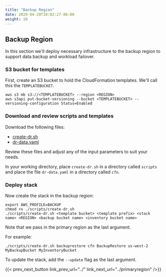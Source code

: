 ```yaml
---
title: "Backup Region"
date: 2020-04-28T10:02:27-06:00
weight: 10
---
```


## Backup Region

In this section we'll deploy necessary infrastructure to the backup region to support data backup and workload failover.

### S3 bucket for templates

First, create an S3 bucket to hold the CloudFormation templates.  We'll call this the `TEMPLATEBUCKET`.

    aws s3 mb s3://<TEMPLATEBUCKET> --region <REGION>
    aws s3api put-bucket-versioning --bucket <TEMPLATEBUCKET> --versioning-configuration Status=Enabled

### Download and review scripts and templates

Download the following files:

* [create-dr.sh](/Reliability/200_Backup_Restore_Failback_Analytics/Code/scripts/create-dr.sh)
* [dr-data.yaml](/Reliability/200_Backup_Restore_Failback_Analytics/Code/cfn/dr-data.yaml)

Review these files and adjust any of the input parameters to suit your needs.

In your working directory, place `create-dr.sh` in a directory called `scripts` and place the file `dr-data.yaml` in a directory called `cfn`.

### Deploy stack

Now create the stack in the backup region:

    export AWS_PROFILE=BACKUP
    chmod +x ./scripts/create-dr.sh
    ./scripts/create-dr.sh <template bucket> <template prefix> <stack name> <REGION> <backup bucket name> <inventory bucket name> 

Note that we pass in the primary region as the last argument.

For example:

    ./scripts/create-dr.sh backuprestore cfn BackupRestore us-west-2 MyBackupBucket MyInventoryBucket 

To update the stack, add the `--update` flag as the last argument.

{{< prev_next_button link_prev_url="../" link_next_url="../primaryregion" />}}